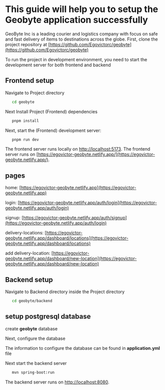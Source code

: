 # This guide will help you to setup the Geobyte application successfully

GeoByte Inc is a leading courier and logistics company with focus on safe and fast delivery of items to destinations across the globe.
First, clone the project repository at [https://github.com/Egovictorc/geobyte](https://github.com/Egovictorc/geobyte)  

To run the project in development environment, you need to start the development server for both frontend and backend
## Frontend setup
Navigate to Project directory
```bash
   cd geobyte
```  

Next Install Project (Frontend) dependencies
```bash
   pnpm install
```
Next, start the (Frontend) development server:
```bash
   pnpm run dev
```
The frontend server runs locally on [http://localhost:5173](http://localhost:5173).
The frontend server runs on [https://egovictor-geobyte.netlify.app/](https://egovictor-geobyte.netlify.app/).

## pages
home: [https://egovictor-geobyte.netlify.app](https://egovictor-geobyte.netlify.app)

login: [https://egovictor-geobyte.netlify.app/auth/login](https://egovictor-geobyte.netlify.app/auth/login)

signup: [https://egovictor-geobyte.netlify.app/auth/signup](https://egovictor-geobyte.netlify.app/auth/login)

delivery-locations: [https://egovictor-geobyte.netlify.app/dashboard/locations](https://egovictor-geobyte.netlify.app/dashboard/locations)

add delivery-location: [https://egovictor-geobyte.netlify.app/dashboard/new-location](https://egovictor-geobyte.netlify.app/dashboard/new-location)


## Backend setup
Navigate to Backend directory inside the Project directory
```bash
   cd geobyte/backend
```  
## setup postgresql database
create **geobyte** database

Next, configure the database

The information to configure the database can be found in **application.yml** file 


Next start the backend server
```bash
   mvn spring-boot:run
```

The backend server runs on [http://localhost:8080](http://localhost:8080).